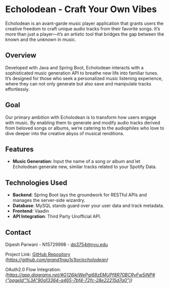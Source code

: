 # Echolodean - Craft Your Own Vibes

Echolodean is an avant-garde music player application that grants users the creative freedom to craft unique audio tracks from their favorite songs. It’s more than just a player—it’s an artistic tool that bridges the gap between the known and the unknown in music.

## Overview

Developed with Java and Spring Boot, Echolodean interacts with a sophisticated music generation API to breathe new life into familiar tunes. It’s designed for those who seek a personalized music listening experience, where they can not only generate but also save and manipulate tracks effortlessly.

## Goal

Our primary ambition with Echolodean is to transform how users engage with music. By enabling them to generate and modify audio tracks derived from beloved songs or albums, we’re catering to the audiophiles who love to dive deeper into the creative abyss of musical renditions.

## Features

- **Music Generation**: Input the name of a song or album and let Echolodean generate new, similar tracks related to your Spotify Data.

## Technologies Used
- **Backend**: Spring Boot lays the groundwork for RESTful APIs and manages the server-side wizardry.
- **Database**: MySQL stands guard over your user data and track metadata.
- **Frontend**: Vaadin
- **API Integration**: Third Party Unofficial API.
## Contact

Dipesh Parwani - N15729998 - dp3754@nyu.edu

Project Link: [GitHub Repository](#) *(https://github.com/grand1nqu1s1tor/echolodean)*

OAuth2.0 Flow Integration: *(https://app.diagrams.net/#G126jkIWePgj68zEMUPf8R70BCRyFw5jNP#{"pageId"%3A"90a13364-a465-7bf4-72fc-28e22215d7a0"})*